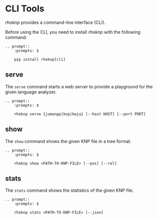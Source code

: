 # CLI Tools

_rhoknp_ provides a command-line interface (CLI).

Before using the CLI, you need to install _rhoknp_ with the following command:

```{eval-rst}
.. prompt::
    :prompts: $

    pip install rhoknp[cli]
```

## serve

The `serve` command starts a web server to provide a playground for the given language analyzer.

```{eval-rst}
.. prompt::
    :prompts: $

    rhoknp serve {jumanpp|knp|kwja} [--host HOST] [--port PORT]
```

## show

The `show` command shows the given KNP file in a tree format.

```{eval-rst}
.. prompt::
    :prompts: $

    rhoknp show <PATH-TO-KNP-FILE> [--pos] [--rel]
```

## stats

The `stats` command shows the statistics of the given KNP file.

```{eval-rst}
.. prompt::
    :prompts: $

    rhoknp stats <PATH-TO-KNP-FILE> [--json]
```
